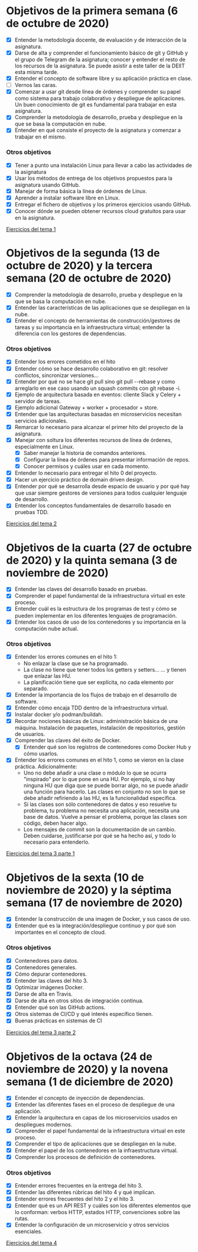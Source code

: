 # Objetivos de la primera semana (6 de octubre de 2020)

- [x] Entender la metodología docente, de evaluación y de interacción de la asignatura.
- [x] Darse de alta y comprender el funcionamiento básico de git y GitHub y el grupo de Telegram de la asignatura; conocer y entender el resto de los recursos de la asignatura. Se puede asistir a este taller de la DEIIT esta misma tarde.
- [x] Entender el concepto de software libre y su aplicación práctica en clase.
- [ ] Vernos las caras.
- [x] Comenzar a usar git desde línea de órdenes y comprender su papel como sistema para trabajo colaborativo y despliegue de aplicaciones. Un buen conocimiento de git es fundamental para trabajar en esta asignatura.
- [x] Comprender la metodología de desarrollo, prueba y despliegue en la que se basa la computación en nube.
- [x] Entender en qué consiste el proyecto de la asignatura y comenzar a trabajar en el mismo.

### Otros objetivos

- [x] Tener a punto una instalación Linux para llevar a cabo las actividades de la asignatura
- [x] Usar los métodos de entrega de los objetivos propuestos para la asignatura usando GitHub.
- [x] Manejar de forma básica la línea de órdenes de Linux.
- [x] Aprender a instalar software libre en Linux.
- [x] Entregar el fichero de objetivos y los primeros ejercicios usando GitHub.
- [x] Conocer dónde se pueden obtener recursos cloud gratuitos para usar en la asignatura.

[Ejercicios del tema 1](https://github.com/aure-nogueras/EjerciciosCC/blob/main/Tema1/ejercicios_tema1.md)

# Objetivos de la segunda (13 de octubre de 2020) y la tercera semana (20 de octubre de 2020)

- [x] Comprender la metodología de desarrollo, prueba y despliegue en la que se basa la computación en nube.
- [x] Entender las características de las aplicaciones que se despliegan en la nube.
- [x] Entender el concepto de herramientas de construcción/gestores de tareas y su importancia en la infraestructura virtual; entender la diferencia con los gestores de dependencias.

### Otros objetivos

- [x] Entender los errores cometidos en el hito
- [x] Entender cómo se hace desarrollo colaborativo en git: resolver conflictos, sincronizar versiones...
- [x] Entender por qué no se hace git pull sino git pull --rebase y como arreglarlo en ese caso usando un squash commits con git rebase -i.
- [x] Ejemplo de arquitectura basada en eventos: cliente Slack y Celery + servidor de tareas.
- [x] Ejemplo adicional Gateway + worker + procesador + store.
- [x] Entender que las arquitecturas basadas en microservicios necesitan servicios adicionales.
- [x] Remarcar lo necesario para alcanzar el primer hito del proyecto de la asignatura.
- [x] Manejar con soltura los diferentes recursos de línea de órdenes, especialmente en Linux.
	- [x] Saber manejar la historia de comandos anteriores.
	- [x] Configurar la línea de órdenes para presentar información de repos.
	- [x] Conocer permisos y cuáles usar en cada momento.
- [x] Entender lo necesario para entregar el hito 0 del proyecto.
- [x] Hacer un ejercicio práctico de domain driven design.
- [x] Entender por qué se desarrolla desde espacio de usuario y por qué hay que usar siempre gestores de versiones para todos cualquier lenguaje de desarrollo.
- [x] Entender los conceptos fundamentales de desarrollo basado en pruebas TDD.

[Ejercicios del tema 2](https://github.com/aure-nogueras/EjerciciosCC/blob/main/Tema2/ejercicios_tema2.md)

# Objetivos de la cuarta (27 de octubre de 2020) y la quinta semana (3 de noviembre de 2020)

- [x] Entender las claves del desarrollo basado en pruebas.
- [x] Comprender el papel fundamental de la infraestructura virtual en este proceso.
- [x] Entender cuál es la estructura de los programas de test y cómo se pueden implementar en los diferentes lenguajes de programación.
- [x] Entender los casos de uso de los contenedores y su importancia en la computación nube actual.

### Otros objetivos

- [x] Entender los errores comunes en el hito 1:
	- No enlazar la clase que se ha programado.
	- La clase no tiene que tener todos los getters y setters...
	... y tienen que enlazar las HU.
	- La planificación tiene que ser explícita, no cada elemento por separado.
- [x] Entender la importancia de los flujos de trabajo en el desarrollo de software.
- [x] Entender cómo encaja TDD dentro de la infraestructura virtual.
- [x] Instalar docker y/o podman/buildah.
- [x] Recordar nociones básicas de Linux: administración básica de una máquina. Instalación de paquetes, instalación de repositorios, gestión de usuarios.
- [x] Comprender las claves del éxito de Docker.
	- [x] Entender qué son los registros de contenedores como Docker Hub y cómo usarlos.
- [x] Entender los errores comunes en el hito 1, como se vieron en la clase práctica. Adicionalmente:
	- Uno no debe añadir a una clase o módulo lo que se ocurra "inspirado" por lo que pone en una HU. Por ejemplo, si no hay ninguna HU que diga que se puede borrar algo, no se puede añadir una función para hacerlo. Las clases en conjunto no son lo que se debe añadir refiriendo a las HU, es la funcionalidad específica.
	- Si las clases son sólo contenedores de datos y eso resuelve tu problema, tu problema no necesita una aplicación, necesita una base de datos. Vuelve a pensar el problema, porque las clases son código, deben hacer algo.
	- Los mensajes de commit son la documentación de un cambio. Deben cuidarse, justificarse por qué se ha hecho así, y todo lo necesario para entenderlo.

[Ejercicios del tema 3 parte 1](https://github.com/aure-nogueras/EjerciciosCC/blob/main/Tema3/ejercicios_tema3_parte1.md)

# Objetivos de la sexta (10 de noviembre de 2020) y la séptima semana (17 de noviembre de 2020)

- [x] Entender la construcción de una imagen de Docker, y sus casos de uso.
- [x] Entender qué es la integración/despliegue continuo y por qué son importantes en el concepto de cloud.

### Otros objetivos

- [x] Contenedores para datos.
- [x] Contenedores generales.
- [x] Cómo depurar contenedores.
- [x] Entender las claves del hito 3.
- [x] Optimizar imágenes Docker.
- [x] Darse de alta en Travis.
- [x] Darse de alta en otros sitios de integración continua.
- [x] Entender qué son las GitHub actions.
- [x] Otros sistemas de CI/CD y qué interés específico tienen.
- [x] Buenas prácticas en sistemas de CI

[Ejercicios del tema 3 parte 2](https://github.com/aure-nogueras/EjerciciosCC/blob/main/Tema3/ejercicios_tema3_parte2.md)

# Objetivos de la octava (24 de noviembre de 2020) y la novena semana (1 de diciembre de 2020)

- [x] Entender el concepto de inyección de dependencias.
- [x] Entender las diferentes fases en el proceso de despliegue de una aplicación.
- [x] Entender la arquitectura en capas de los microservicios usados en despliegues modernos.
- [x] Comprender el papel fundamental de la infraestructura virtual en este proceso.
- [x] Comprender el tipo de aplicaciones que se despliegan en la nube.
- [x] Entender el papel de los contenedores en la infraestructura virtual.
- [x] Comprender los procesos de definición de contenedores.

### Otros objetivos

- [x] Entender errores frecuentes en la entrega del hito 3.
- [x] Entender las diferentes rúbricas del hito 4 y qué implican.
- [x] Entender errores frecuentes del hito 2 y el hito 3.
- [x] Entender qué es un API REST y cuáles son los diferentes elementos que lo conforman: verbos HTTP, estados HTTP, convenciones sobre las rutas.
- [x] Entender la configuración de un microservicio y otros servicios esenciales.

[Ejercicios del tema 4](https://github.com/aure-nogueras/EjerciciosCC/blob/main/Tema4/ejercicios_tema4.md)


